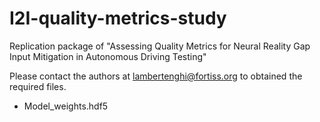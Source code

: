 # I2I-quality-metrics-study
Replication package of "Assessing Quality Metrics for Neural Reality Gap Input Mitigation in Autonomous Driving Testing"


Please contact the authors at lambertenghi@fortiss.org to obtained the required files.

- Model_weights.hdf5